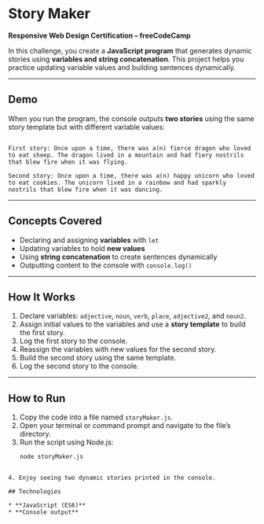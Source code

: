 # Story Maker

**Responsive Web Design Certification – freeCodeCamp**

In this challenge, you create a **JavaScript program** that generates dynamic stories using **variables and string concatenation**. This project helps you practice updating variable values and building sentences dynamically.

---

## Demo

When you run the program, the console outputs **two stories** using the same story template but with different variable values:

```

First story: Once upon a time, there was a(n) fierce dragon who loved to eat sheep. The dragon lived in a mountain and had fiery nostrils that blew fire when it was flying.

Second story: Once upon a time, there was a(n) happy unicorn who loved to eat cookies. The unicorn lived in a rainbow and had sparkly nostrils that blew fire when it was dancing.

````

---

## Concepts Covered

- Declaring and assigning **variables** with `let`  
- Updating variables to hold **new values**  
- Using **string concatenation** to create sentences dynamically  
- Outputting content to the console with `console.log()`  

---

## How It Works

1. Declare variables: `adjective`, `noun`, `verb`, `place`, `adjective2`, and `noun2`.  
2. Assign initial values to the variables and use a **story template** to build the first story.  
3. Log the first story to the console.  
4. Reassign the variables with new values for the second story.  
5. Build the second story using the same template.  
6. Log the second story to the console.

---

## How to Run

1. Copy the code into a file named `storyMaker.js`.  
2. Open your terminal or command prompt and navigate to the file’s directory.  
3. Run the script using Node.js:  
   ```bash
   node storyMaker.js
````

4. Enjoy seeing two dynamic stories printed in the console.

## Technologies

* **JavaScript (ES6)**
* **Console output**
